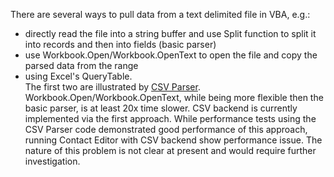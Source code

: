 There are several ways to pull data from a text delimited file in VBA, e.g.:
- directly read the file into a string buffer and use Split function to split it into records and then into fields (basic parser)
- use Workbook.Open/Workbook.OpenText to open the file and copy the parsed data from the range
- using Excel's QueryTable.  
The first two are illustrated by [CSV Parser][CSV Parser]. Workbook.Open/Workbook.OpenText, while being more flexible then the basic parser, is at least 20x time slower. CSV backend is currently implemented via the first approach. While performance tests using the CSV Parser code demonstrated good performance of this approach, running Contact Editor with CSV backend show performance issue. The nature of this problem is not clear at present and would require further investigation.

[CSV Parser]: https://github.com/pchemguy/CSVParser